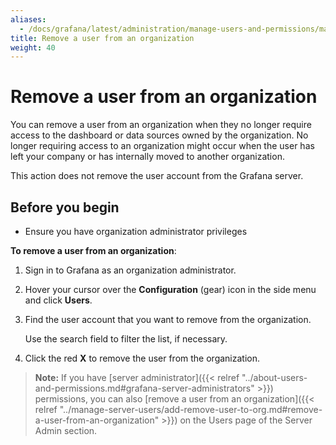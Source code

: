 ```yaml
---
aliases:
  - /docs/grafana/latest/administration/manage-users-and-permissions/manage-org-users/remove-user-from-org/
title: Remove a user from an organization
weight: 40
---
```


# Remove a user from an organization

You can remove a user from an organization when they no longer require access to the dashboard or data sources owned by the organization. No longer requiring access to an organization might occur when the user has left your company or has internally moved to another organization.

This action does not remove the user account from the Grafana server.

## Before you begin

- Ensure you have organization administrator privileges

**To remove a user from an organization**:

1. Sign in to Grafana as an organization administrator.
1. Hover your cursor over the **Configuration** (gear) icon in the side menu and click **Users**.
1. Find the user account that you want to remove from the organization.

   Use the search field to filter the list, if necessary.

1. Click the red **X** to remove the user from the organization.

> **Note:** If you have [server administrator]({{< relref "../about-users-and-permissions.md#grafana-server-administrators" >}}) permissions, you can also [remove a user from an organization]({{< relref "../manage-server-users/add-remove-user-to-org.md#remove-a-user-from-an-organization" >}}) on the Users page of the Server Admin section.
